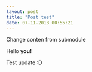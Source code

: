 ```yaml
---
layout: post
title: "Post test"
date: 07-11-2013 00:55:21
---
```

Change conten from submodule

Hello **you!**

Test update :D
